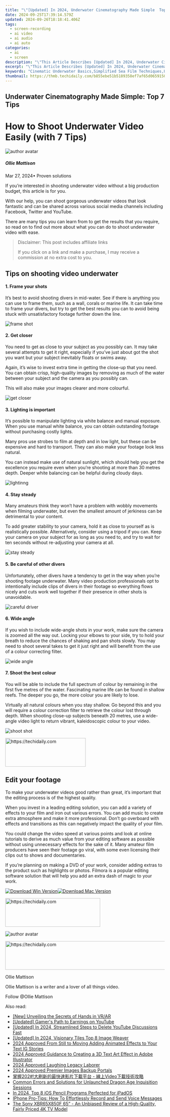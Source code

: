 ```yaml
---
title: "\"[Updated] In 2024, Underwater Cinematography Made Simple  Top 7 Tips\""
date: 2024-09-25T17:39:14.579Z
updated: 2024-09-26T18:18:41.406Z
tags: 
  - screen-recording
  - ai video
  - ai audio
  - ai auto
categories: 
  - ai
  - screen
description: "\"This Article Describes [Updated] In 2024, Underwater Cinematography Made Simple: Top 7 Tips\""
excerpt: "\"This Article Describes [Updated] In 2024, Underwater Cinematography Made Simple: Top 7 Tips\""
keywords: "Cinematic Underwater Basics,Simplified Sea Film Techniques,Underwater Shooting Guide,Oceanic Filmmaking Hacks,Simple Scuba Cinematography,Top Tips for Aquatic Films,Easy Underwater Capture Skills"
thumbnail: https://thmb.techidaily.com/b855ebe51b5189358ef7af65d06591503136d0471619c6e6540592a14f8eb424.jpg
---
```


## Underwater Cinematography Made Simple: Top 7 Tips

# How to Shoot Underwater Video Easily (with 7 Tips)

![author avatar](https://images.wondershare.com/filmora/article-images/ollie-mattison.jpg)

##### Ollie Mattison

 Mar 27, 2024• Proven solutions

 If you’re interested in shooting underwater video without a big production budget, this article is for you.

 With our help, you can shoot gorgeous underwater videos that look fantastic and can be shared across various social media channels including Facebook, Twitter and YouTube.

 There are many tips you can learn from to get the results that you require, so read on to find out more about what you can do to shoot underwater video with ease.

>  Disclaimer: This post includes affiliate links
>
>  If you click on a link and make a purchase, I may receive a commission at no extra cost to you.
>

## Tips on shooting video underwater

#### 1\. Frame your shots

 It’s best to avoid shooting divers in mid-water. See if there is anything you can use to frame them, such as a wall, corals or marine life. It can take time to frame your divers, but try to get the best results you can to avoid being stuck with unsatisfactory footage further down the line.

![frame shot](https://images.wondershare.com/filmora/article-images/frame-shot.JPG)

#### 2\. Get closer

 You need to get as close to your subject as you possibly can. It may take several attempts to get it right, especially if you’ve just about got the shot you want but your subject inevitably floats or swims away.

 Again, it’s wise to invest extra time in getting the close-up that you need. You can obtain crisp, high-quality images by removing as much of the water between your subject and the camera as you possibly can.

 This will also make your images clearer and more colourful.

![get closer](https://images.wondershare.com/filmora/article-images/get-closer-underwater.JPG)

#### 3\. Lighting is important

 It’s possible to manipulate lighting via white balance and manual exposure. When you use manual white balance, you can obtain outstanding footage without purchasing costly lights.

 Many pros use strobes to film at depth and in low light, but these can be expensive and hard to transport. They can also make your footage look less natural.

 You can instead make use of natural sunlight, which should help you get the excellence you require even when you’re shooting at more than 30 metres depth. Deeper white balancing can be helpful during cloudy days.

![lightinng](https://images.wondershare.com/filmora/article-images/lightinng-underwater.JPG)

#### 4\. Stay steady

 Many amateurs think they won’t have a problem with wobbly movements when filming underwater, but even the smallest amount of jerkiness can be detrimental to your content.

 To add greater stability to your camera, hold it as close to yourself as is realistically possible. Alternatively, consider using a tripod if you can. Keep your camera on your subject for as long as you need to, and try to wait for ten seconds without re-adjusting your camera at all.

![stay steady](https://images.wondershare.com/filmora/article-images/stay-steady-underwater.JPG)

#### 5\. Be careful of other divers

 Unfortunately, other divers have a tendency to get in the way when you’re shooting footage underwater. Many video production professionals opt to intentionally include clips of divers in their footage so everything flows nicely and cuts work well together if their presence in other shots is unavoidable.

![careful driver](https://images.wondershare.com/filmora/article-images/careful-divers.JPG)

#### 6\. Wide angle

 If you wish to include wide-angle shots in your work, make sure the camera is zoomed all the way out. Locking your elbows to your side, try to hold your breath to reduce the chances of shaking and pan shots slowly. You may need to shoot several takes to get it just right and will benefit from the use of a colour correcting filter.

![wide angle](https://images.wondershare.com/filmora/article-images/wide-angle-underwater.JPG)

#### 7\. Shoot the best colour

 You will be able to include the full spectrum of colour by remaining in the first five metres of the water. Fascinating marine life can be found in shallow reefs. The deeper you go, the more colour you are likely to lose.

 Virtually all natural colours when you stay shallow. Go beyond this and you will require a colour correction filter to retrieve the colour lost through depth. When shooting close-up subjects beneath 20 metres, use a wide-angle video light to return vibrant, kaleidoscopic colour to your video.

![shoot shot](https://images.wondershare.com/filmora/article-images/shoot-colour.JPG)

<!-- affiliate ads begin -->
<a href="https://25home.pxf.io/c/5597632/2148641/16836" target="_top" id="2148641">
  <img src="//a.impactradius-go.com/display-ad/16836-2148641" border="0" alt="https://techidaily.com" width="254" height="90"/>
</a>
<img height="0" width="0" src="https://25home.pxf.io/i/5597632/2148641/16836" style="position:absolute;visibility:hidden;" border="0" />
<!-- affiliate ads end -->

## Edit your footage

 To make your underwater videos good rather than great, it’s important that the editing process is of the highest quality.

 When you invest in a leading editing solution, you can add a variety of effects to your film and iron out various errors. You can add music to create extra atmosphere and make it more professional. Don’t go overboard with effects and transitions as this can negatively impact the quality of your film.

 You could change the video speed at various points and look at online tutorials to derive as much value from your editing software as possible without using unnecessary effects for the sake of it. Many amateur film producers have seen their footage go viral, with some even licensing their clips out to shows and documentaries.

 If you’re planning on making a DVD of your work, consider adding extras to the product such as highlights or photos. Filmora is a popular editing software solution that will help you add an extra dash of magic to your work.

[![Download Win Version](https://images.wondershare.com/filmora/guide/download-btn-win.jpg)](https://tools.techidaily.com/wondershare/filmora/download/)[![Download Mac Version](https://images.wondershare.com/filmora/guide/download-btn-mac.jpg)](https://tools.techidaily.com/wondershare/filmora/download/)

<!-- affiliate ads begin -->
<a href="https://laganoo.pxf.io/c/5597632/1484951/16446" target="_top" id="1484951">
  <img src="//a.impactradius-go.com/display-ad/16446-1484951" border="0" alt="https://techidaily.com" width="300" height="90"/>
</a>
<img height="0" width="0" src="https://laganoo.pxf.io/i/5597632/1484951/16446" style="position:absolute;visibility:hidden;" border="0" />
<!-- affiliate ads end -->

![author avatar](https://images.wondershare.com/filmora/article-images/ollie-mattison.jpg)

<!-- affiliate ads begin -->
<a href="https://dhgate.sjv.io/c/5597632/1172027/12108" target="_top" id="1172027">
  <img src="//a.impactradius-go.com/display-ad/12108-1172027" border="0" alt="https://techidaily.com" width="728" height="90"/>
</a>
<img height="0" width="0" src="https://dhgate.sjv.io/i/5597632/1172027/12108" style="position:absolute;visibility:hidden;" border="0" />
<!-- affiliate ads end -->

Ollie Mattison

Ollie Mattison is a writer and a lover of all things video.

Follow @Ollie Mattison


<ins class="adsbygoogle"
     style="display:block"
     data-ad-format="autorelaxed"
     data-ad-client="ca-pub-7571918770474297"
     data-ad-slot="1223367746"></ins>



<ins class="adsbygoogle"
     style="display:block"
     data-ad-client="ca-pub-7571918770474297"
     data-ad-slot="8358498916"
     data-ad-format="auto"
     data-full-width-responsive="true"></ins>


<span class="atpl-alsoreadstyle">Also read:</span>
<div><ul>
<li><a href="https://some-guidance.techidaily.com/new-unveiling-the-secrets-of-hands-in-vrar/"><u>[New] Unveiling the Secrets of Hands in VR/AR</u></a></li>
<li><a href="https://facebook-record-videos.techidaily.com/updated-gamers-path-to-earnings-on-youtube/"><u>[Updated] Gamer's Path to Earnings on YouTube</u></a></li>
<li><a href="https://youtube-data.techidaily.com/ed-in-2024-streamlined-steps-to-delete-youtube-discussions-fast/"><u>[Updated] In 2024, Streamlined Steps to Delete YouTube Discussions Fast</u></a></li>
<li><a href="https://fox-friendly.techidaily.com/updated-in-2024-visionary-tiles-top-8-image-weaver/"><u>[Updated] In 2024, Visionary Tiles Top 8 Image Weaver</u></a></li>
<li><a href="https://article-files.techidaily.com/2024-approved-from-still-to-moving-adding-animated-effects-to-your-text-ig-stories/"><u>2024 Approved From Still to Moving Adding Animated Effects to Your Text IG Stories</u></a></li>
<li><a href="https://article-files.techidaily.com/2024-approved-guidance-to-creating-a-3d-text-art-effect-in-adobe-illustrator/"><u>2024 Approved Guidance to Creating a 3D Text Art Effect in Adobe Illustrator</u></a></li>
<li><a href="https://article-files.techidaily.com/2024-approved-laughing-legacy-laborer/"><u>2024 Approved Laughing Legacy Laborer</u></a></li>
<li><a href="https://article-files.techidaily.com/2024-approved-premier-images-backup-portals/"><u>2024 Approved Premier Images Backup Portals</u></a></li>
<li><a href="https://eaxpv-info.techidaily.com/202-video/"><u>掌握202#!大刷新的最快速影片下載平台 - 線上Video下載技術攻略</u></a></li>
<li><a href="https://win-blog.techidaily.com/common-errors-and-solutions-for-unlaunched-dragon-age-inquisition-sessions/"><u>Common Errors and Solutions for Unlaunched Dragon Age Inquisition Sessions</u></a></li>
<li><a href="https://fox-cloud.techidaily.com/in-2024-top-8-ios-pencil-programs-perfected-for-ipados/"><u>In 2024, Top 8 iOS Pencil Programs Perfected for iPadOS</u></a></li>
<li><a href="https://technical-tips.techidaily.com/iphone-pro-tips-how-to-effortlessly-record-and-send-voice-messages/"><u>IPhone Pro-Tips: How To Effortlessly Record and Send Voice Messages</u></a></li>
<li><a href="https://buynow-info.techidaily.com/the-sony-xbr65x850f-65-an-unbiased-review-of-a-high-quality-fairly-priced-4k-tv-model/"><u>The Sony XBR65X850F 65” - An Unbiased Review of a High-Quality, Fairly Priced 4K TV Model</u></a></li>
</ul></div>

